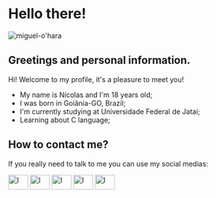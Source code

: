 # Hello there!

![miguel-o'hara](https://github.com/niicfsz/niicfsz/assets/167145187/f49b2e1b-eb69-43d4-8797-df58b30e8c66)

## Greetings and personal information.
Hi! Welcome to my profile, it's a pleasure to meet you!
- My name is Nícolas and I'm 18 years old;
- I was born in Goiânia-GO, Brazil;
- I'm currently studying at Universidade Federal de Jataí;
- Learning about C language;

## How to contact me?
If you really need to talk to me you can use my social medias:

<a href="https://x.com/niicfsz?t=-gqKYny2Gg86zyq4jqSUvg&s=09" target="blank"><img align="center" src="https://raw.githubusercontent.com/rahuldkjain/github-profile-readme-generator/master/src/images/icons/Social/twitter.svg" alt="l" height="30" width="40" /></a>
<a href="https://www.linkedin.com/in/n%C3%ADcolas-fernandes-00509a316?utm_source=share&utm_campaign=share_via&utm_content=profile&utm_medium=android_app" target="blank"><img align="center" src="https://raw.githubusercontent.com/rahuldkjain/github-profile-readme-generator/master/src/images/icons/Social/linked-in-alt.svg" alt="l" height="30" width="40" /></a>
<a href="https://www.instagram.com/niicfsz?utm_source=qr&igsh=MXNlOWF3Y2l1cGI3OQ==" target="blank"><img align="center" src="https://raw.githubusercontent.com/rahuldkjain/github-profile-readme-generator/master/src/images/icons/Social/instagram.svg" alt="l" height="30" width="40" /></a>
<a href="https://youtube.com/@niicfsz?si=FLc6wWX5UIZSUcMT" target="blank"><img align="center" src="https://raw.githubusercontent.com/rahuldkjain/github-profile-readme-generator/master/src/images/icons/Social/youtube.svg" alt="l" height="30" width="40" /></a>
<a href="https://discord.gg/l" target="blank"><img align="center" src="https://raw.githubusercontent.com/rahuldkjain/github-profile-readme-generator/master/src/images/icons/Social/discord.svg" alt="l" height="30" width="40" /></a>





